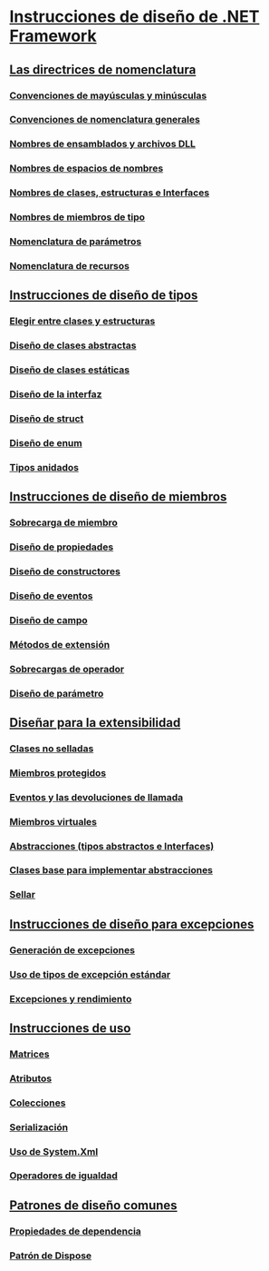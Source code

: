 # [Instrucciones de diseño de .NET Framework](index.md)
## [Las directrices de nomenclatura](naming-guidelines.md)
### [Convenciones de mayúsculas y minúsculas](capitalization-conventions.md)
### [Convenciones de nomenclatura generales](general-naming-conventions.md)
### [Nombres de ensamblados y archivos DLL](names-of-assemblies-and-dlls.md)
### [Nombres de espacios de nombres](names-of-namespaces.md)
### [Nombres de clases, estructuras e Interfaces](names-of-classes-structs-and-interfaces.md)
### [Nombres de miembros de tipo](names-of-type-members.md)
### [Nomenclatura de parámetros](naming-parameters.md)
### [Nomenclatura de recursos](naming-resources.md)
## [Instrucciones de diseño de tipos](type.md)
### [Elegir entre clases y estructuras](choosing-between-class-and-struct.md)
### [Diseño de clases abstractas](abstract-class.md)
### [Diseño de clases estáticas](static-class.md)
### [Diseño de la interfaz](interface.md)
### [Diseño de struct](struct.md)
### [Diseño de enum](enum.md)
### [Tipos anidados](nested-types.md)
## [Instrucciones de diseño de miembros](member.md)
### [Sobrecarga de miembro](member-overloading.md)
### [Diseño de propiedades](property.md)
### [Diseño de constructores](constructor.md)
### [Diseño de eventos](event.md)
### [Diseño de campo](field.md)
### [Métodos de extensión](extension-methods.md)
### [Sobrecargas de operador](operator-overloads.md)
### [Diseño de parámetro](parameter-design.md)
## [Diseñar para la extensibilidad](designing-for-extensibility.md)
### [Clases no selladas](unsealed-classes.md)
### [Miembros protegidos](protected-members.md)
### [Eventos y las devoluciones de llamada](events-and-callbacks.md)
### [Miembros virtuales](virtual-members.md)
### [Abstracciones (tipos abstractos e Interfaces)](abstractions-abstract-types-and-interfaces.md)
### [Clases base para implementar abstracciones](base-classes-for-implementing-abstractions.md)
### [Sellar](sealing.md)
## [Instrucciones de diseño para excepciones](exceptions.md)
### [Generación de excepciones](exception-throwing.md)
### [Uso de tipos de excepción estándar](using-standard-exception-types.md)
### [Excepciones y rendimiento](exceptions-and-performance.md)
## [Instrucciones de uso](usage-guidelines.md)
### [Matrices](arrays.md)
### [Atributos](attributes.md)
### [Colecciones](guidelines-for-collections.md)
### [Serialización](serialization.md)
### [Uso de System.Xml](system-xml-usage.md)
### [Operadores de igualdad](equality-operators.md)
## [Patrones de diseño comunes](common-design-patterns.md)
### [Propiedades de dependencia](dependency-properties.md)
### [Patrón de Dispose](dispose-pattern.md)
